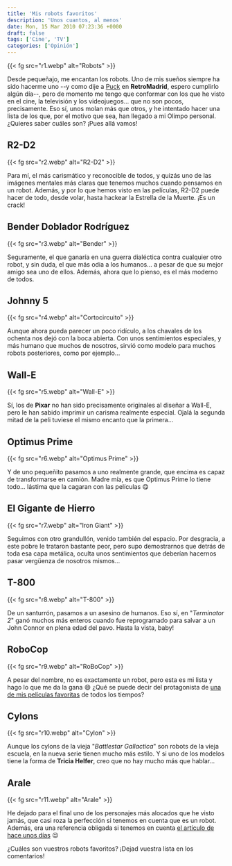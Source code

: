 ```yaml
---
title: 'Mis robots favoritos'
description: 'Unos cuantos, al menos'
date: Mon, 15 Mar 2010 07:23:36 +0000
draft: false
tags: ['Cine', 'TV']
categories: ['Opinión']
---
```


{{< fg src="r1.webp" alt="Robots" >}}

Desde pequeñajo, me encantan los robots. Uno de mis sueños siempre ha sido hacerme uno --y como dije a [Puck](http://www.gp32wip.com/) en **RetroMadrid**, espero cumplirlo algún día--, pero de momento me tengo que conformar con los que he visto en el cine, la televisión y los videojuegos... que no son pocos, precisamente. Eso sí, unos molan más que otros, y he intentado hacer una lista de los que, por el motivo que sea, han llegado a mi Olimpo personal. ¿Quieres saber cuáles son? ¡Pues allá vamos!

## R2-D2

{{< fg src="r2.webp" alt="R2-D2" >}}

Para mí, el más carismático y reconocible de todos, y quizás uno de las imágenes mentales más claras que tenemos muchos cuando pensamos en un robot. Además, y por lo que hemos visto en las películas, R2-D2 puede hacer de todo, desde volar, hasta hackear la Estrella de la Muerte. ¡Es un crack!

## Bender Doblador Rodríguez

{{< fg src="r3.webp" alt="Bender" >}}

Seguramente, el que ganaría en una guerra dialéctica contra cualquier otro robot, y sin duda, el que más odia a los humanos... a pesar de que su mejor amigo sea uno de ellos. Además, ahora que lo pienso, es el más moderno de todos.

## Johnny 5

{{< fg src="r4.webp" alt="Cortocircuito" >}}

Aunque ahora pueda parecer un poco ridículo, a los chavales de los ochenta nos dejó con la boca abierta. Con unos sentimientos especiales, y más humano que muchos de nosotros, sirvió como modelo para muchos robots posteriores, como por ejemplo...

## Wall-E

{{< fg src="r5.webp" alt="Wall-E" >}}

Sí, los de **Pixar** no han sido precisamente originales al diseñar a Wall-E, pero le han sabido imprimir un carisma realmente especial. Ojalá la segunda mitad de la peli tuviese el mismo encanto que la primera...

## Optimus Prime

{{< fg src="r6.webp" alt="Optimus Prime" >}}

Y de uno pequeñito pasamos a uno realmente grande, que encima es capaz de transformarse en camión. Madre mía, es que Optimus Prime lo tiene todo... lástima que la cagaran con las películas :yum:

## El Gigante de Hierro

{{< fg src="r7.webp" alt="Iron Giant" >}}

Seguimos con otro grandullón, venido también del espacio. Por desgracia, a este pobre le trataron bastante peor, pero supo demostrarnos que detrás de toda esa capa metálica, oculta unos sentimientos que deberían hacernos pasar vergüenza de nosotros mismos...

## T-800

{{< fg src="r8.webp" alt="T-800" >}}

De un santurrón, pasamos a un asesino de humanos. Eso sí, en "_Terminator 2_" ganó muchos más enteros cuando fue reprogramado para salvar a un John Connor en plena edad del pavo. Hasta la vista, baby!

## RoboCop

{{< fg src="r9.webp" alt="RoBoCop" >}}

A pesar del nombre, no es exactamente un robot, pero esta es mi lista y hago lo que me da la gana :smile: ¿Qué se puede decir del protagonista de [una de mis películas favoritas](/peliculas-que-me-han-marcado-robocop/) de todos los tiempos?

## Cylons

{{< fg src="r10.webp" alt="Cylon" >}}

Aunque los cylons de la vieja "_Battlestar Gallactica_" son robots de la vieja escuela, en la nueva serie tienen mucho más estilo. Y si uno de los modelos tiene la forma de **Tricia Helfer**, creo que no hay mucho más que hablar...

## Arale

{{< fg src="r11.webp" alt="Arale" >}}

He dejado para el final uno de los personajes más alocados que he visto jamás, que casi roza la perfección si tenemos en cuenta que es un robot. Además, era una referencia obligada si tenemos en cuenta [el artículo de hace unos días](/akira-toriyama-y-los-videojuegos/) :wink:

¿Cuáles son vuestros robots favoritos? ¡Dejad vuestra lista en los comentarios!
